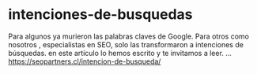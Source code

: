 # intenciones-de-busquedas
Para algunos ya murieron las palabras claves de Google. Para otros como nosotros , especialistas en SEO, solo las transformaron a  intenciones de búsquedas. en este artículo lo hemos escrito y te invitamos a leer. ...  https://seopartners.cl/intencion-de-busqueda/
